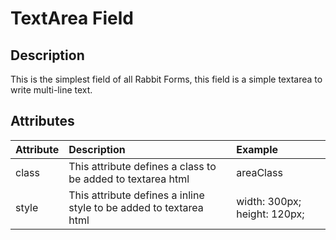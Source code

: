 # TextArea Field #

## Description ##

This is the simplest field of all Rabbit Forms, this field is a simple textarea to write multi-line text.

## Attributes ##

| **Attribute** | **Description** | **Example** |
|:--------------|:----------------|:------------|
| class         | This attribute defines a class to be added to textarea html | areaClass   |
| style         | This attribute defines a inline style to be added to textarea html | width: 300px; height: 120px; |